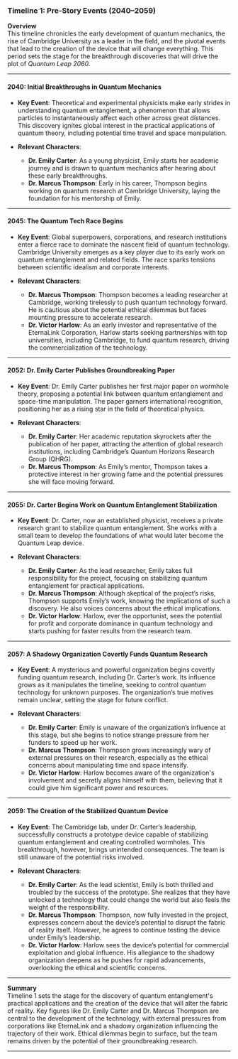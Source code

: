 ### **Timeline 1: Pre-Story Events (2040–2059)**

**Overview**  
This timeline chronicles the early development of quantum mechanics, the rise of Cambridge University as a leader in the field, and the pivotal events that lead to the creation of the device that will change everything. This period sets the stage for the breakthrough discoveries that will drive the plot of *Quantum Leap 2060*.

---

#### **2040: Initial Breakthroughs in Quantum Mechanics**
- **Key Event**: Theoretical and experimental physicists make early strides in understanding quantum entanglement, a phenomenon that allows particles to instantaneously affect each other across great distances. This discovery ignites global interest in the practical applications of quantum theory, including potential time travel and space manipulation.
  
- **Relevant Characters**:
  - **Dr. Emily Carter**: As a young physicist, Emily starts her academic journey and is drawn to quantum mechanics after hearing about these early breakthroughs.
  - **Dr. Marcus Thompson**: Early in his career, Thompson begins working on quantum research at Cambridge University, laying the foundation for his mentorship of Emily.

---

#### **2045: The Quantum Tech Race Begins**
- **Key Event**: Global superpowers, corporations, and research institutions enter a fierce race to dominate the nascent field of quantum technology. Cambridge University emerges as a key player due to its early work on quantum entanglement and related fields. The race sparks tensions between scientific idealism and corporate interests.
  
- **Relevant Characters**:
  - **Dr. Marcus Thompson**: Thompson becomes a leading researcher at Cambridge, working tirelessly to push quantum technology forward. He is cautious about the potential ethical dilemmas but faces mounting pressure to accelerate research.
  - **Dr. Victor Harlow**: As an early investor and representative of the EternaLink Corporation, Harlow starts seeking partnerships with top universities, including Cambridge, to fund quantum research, driving the commercialization of the technology.

---

#### **2052: Dr. Emily Carter Publishes Groundbreaking Paper**
- **Key Event**: Dr. Emily Carter publishes her first major paper on wormhole theory, proposing a potential link between quantum entanglement and space-time manipulation. The paper garners international recognition, positioning her as a rising star in the field of theoretical physics.
  
- **Relevant Characters**:
  - **Dr. Emily Carter**: Her academic reputation skyrockets after the publication of her paper, attracting the attention of global research institutions, including Cambridge’s Quantum Horizons Research Group (QHRG).
  - **Dr. Marcus Thompson**: As Emily’s mentor, Thompson takes a protective interest in her growing fame and the potential pressures she will face moving forward.

---

#### **2055: Dr. Carter Begins Work on Quantum Entanglement Stabilization**
- **Key Event**: Dr. Carter, now an established physicist, receives a private research grant to stabilize quantum entanglement. She works with a small team to develop the foundations of what would later become the Quantum Leap device.
  
- **Relevant Characters**:
  - **Dr. Emily Carter**: As the lead researcher, Emily takes full responsibility for the project, focusing on stabilizing quantum entanglement for practical applications.
  - **Dr. Marcus Thompson**: Although skeptical of the project’s risks, Thompson supports Emily’s work, knowing the implications of such a discovery. He also voices concerns about the ethical implications.
  - **Dr. Victor Harlow**: Harlow, ever the opportunist, sees the potential for profit and corporate dominance in quantum technology and starts pushing for faster results from the research team.

---

#### **2057: A Shadowy Organization Covertly Funds Quantum Research**
- **Key Event**: A mysterious and powerful organization begins covertly funding quantum research, including Dr. Carter’s work. Its influence grows as it manipulates the timeline, seeking to control quantum technology for unknown purposes. The organization’s true motives remain unclear, setting the stage for future conflict.
  
- **Relevant Characters**:
  - **Dr. Emily Carter**: Emily is unaware of the organization’s influence at this stage, but she begins to notice strange pressure from her funders to speed up her work.
  - **Dr. Marcus Thompson**: Thompson grows increasingly wary of external pressures on their research, especially as the ethical concerns about manipulating time and space intensify.
  - **Dr. Victor Harlow**: Harlow becomes aware of the organization's involvement and secretly aligns himself with them, believing that it could give him significant power and resources.

---

#### **2059: The Creation of the Stabilized Quantum Device**
- **Key Event**: The Cambridge lab, under Dr. Carter’s leadership, successfully constructs a prototype device capable of stabilizing quantum entanglement and creating controlled wormholes. This breakthrough, however, brings unintended consequences. The team is still unaware of the potential risks involved.
  
- **Relevant Characters**:
  - **Dr. Emily Carter**: As the lead scientist, Emily is both thrilled and troubled by the success of the prototype. She realizes that they have unlocked a technology that could change the world but also feels the weight of the responsibility.
  - **Dr. Marcus Thompson**: Thompson, now fully invested in the project, expresses concern about the device’s potential to disrupt the fabric of reality itself. However, he agrees to continue testing the device under Emily’s leadership.
  - **Dr. Victor Harlow**: Harlow sees the device’s potential for commercial exploitation and global influence. His allegiance to the shadowy organization deepens as he pushes for rapid advancements, overlooking the ethical and scientific concerns.

---

**Summary**  
Timeline 1 sets the stage for the discovery of quantum entanglement's practical applications and the creation of the device that will alter the fabric of reality. Key figures like Dr. Emily Carter and Dr. Marcus Thompson are central to the development of the technology, with external pressures from corporations like EternaLink and a shadowy organization influencing the trajectory of their work. Ethical dilemmas begin to surface, but the team remains driven by the potential of their groundbreaking research.

---